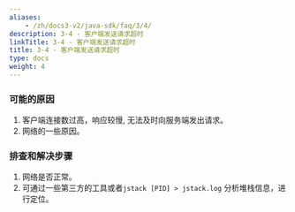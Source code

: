 ```yaml
---
aliases:
    - /zh/docs3-v2/java-sdk/faq/3/4/
description: 3-4 - 客户端发送请求超时
linkTitle: 3-4 - 客户端发送请求超时
title: 3-4 - 客户端发送请求超时
type: docs
weight: 4
---
```




### 可能的原因

1. 客户端连接数过高，响应较慢, 无法及时向服务端发出请求。
2. 网络的一些原因。

### 排查和解决步骤

1. 网络是否正常。
2. 可通过一些第三方的工具或者`jstack [PID] > jstack.log` 分析堆栈信息，进行定位。